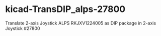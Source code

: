 # kicad-TransDIP_alps-27800

Translate 2-axis Joystick ALPS RKJXV1224005 as DIP package in 2-axis Joystick #27800


